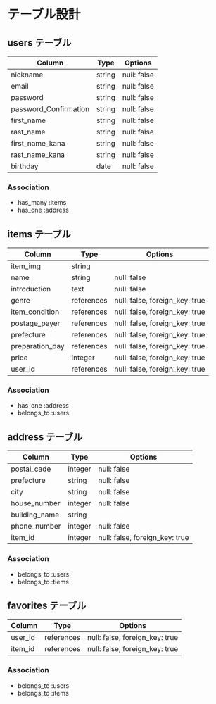 # テーブル設計

## users テーブル

| Column                | Type    | Options     |
| --------------------- | ------- | ----------- |
| nickname              | string  | null: false |
| email                 | string  | null: false |
| password              | string  | null: false |
| password_Confirmation | string  | null: false |
| first_name            | string  | null: false |
| rast_name             | string  | null: false |
| first_name_kana       | string  | null: false |
| rast_name_kana        | string  | null: false |
| birthday              | date    | null: false |

### Association
- has_many :items
- has_one :address


## items テーブル

| Column           | Type       | Options                        |
| ---------------- | ---------- | ------------------------------ |
| item_img         | string     |                                |
| name             | string     | null: false                    |
| introduction     | text       | null: false                    |
| genre            | references | null: false, foreign_key: true |
| item_condition   | references | null: false, foreign_key: true |
| postage_payer    | references | null: false, foreign_key: true |
| prefecture       | references | null: false, foreign_key: true |
| preparation_day  | references | null: false, foreign_key: true |
| price            | integer    | null: false, foreign_key: true |
| user_id          | references | null: false, foreign_key: true | 

### Association
- has_one :address
- belongs_to :users


## address テーブル

| Column         | Type    | Options                        |
| -------------- | ------- | ------------------------------ |
| postal_cade    | integer | null: false                    |
| prefecture     | string  | null: false                    |
| city           | string  | null: false                    |
| house_number   | integer | null: false                    |
| building_name  | string  |                                |
| phone_number   | integer | null: false                    |
| item_id        | integer | null: false, foreign_key: true |

### Association
- belongs_to :users
- belongs_to :tiems


## favorites テーブル

| Column  | Type       | Options                        |
| ------- | ---------- | ------------------------------ |
| user_id | references | null: false, foreign_key: true |
| item_id | references | null: false, foreign_key: true |

### Association
- belongs_to :users
- belongs_to :items